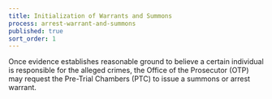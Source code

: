 ```yaml
---
title: Initialization of Warrants and Summons
process: arrest-warrant-and-summons
published: true
sort_order: 1
---
```



Once evidence establishes reasonable ground to believe a certain individual is responsible for the alleged crimes, the Office of the Prosecutor (OTP) may request the Pre-Trial Chambers (PTC) to issue a summons or arrest warrant.
